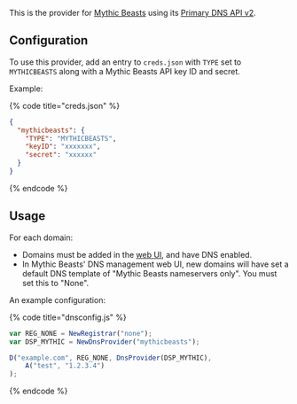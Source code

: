 This is the provider for [Mythic Beasts](https://www.mythic-beasts.com/) using its [Primary DNS API v2](https://www.mythic-beasts.com/support/api/dnsv2).

## Configuration

To use this provider, add an entry to `creds.json` with `TYPE` set to `MYTHICBEASTS` along with a Mythic Beasts API key ID and secret.

Example:

{% code title="creds.json" %}
```json
{
  "mythicbeasts": {
    "TYPE": "MYTHICBEASTS",
	"keyID": "xxxxxxx",
	"secret": "xxxxxx"
  }
}
```
{% endcode %}

## Usage

For each domain:

* Domains must be added in the [web UI](https://www.mythic-beasts.com/customer/domains), and have DNS enabled.
* In Mythic Beasts' DNS management web UI, new domains will have set a default DNS template of "Mythic Beasts nameservers only". You must set this to "None".

An example configuration:

{% code title="dnsconfig.js" %}
```javascript
var REG_NONE = NewRegistrar("none");
var DSP_MYTHIC = NewDnsProvider("mythicbeasts");

D("example.com", REG_NONE, DnsProvider(DSP_MYTHIC),
    A("test", "1.2.3.4")
);
```
{% endcode %}
